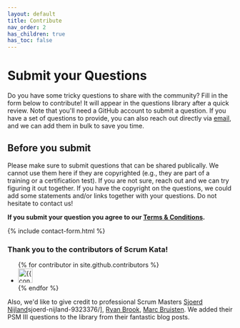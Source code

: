 ```yaml
---
layout: default
title: Contribute
nav_order: 2
has_children: true
has_toc: false
---
```


# Submit your Questions
Do you have some tricky questions to share with the community? Fill in the form below to contribute! It will appear in the questions library after a quick review. Note that you'll need a GitHub account to submit a question.
If you have a set of questions to provide, you can also reach out directly via [email](mailto:scrumkata@gmail.com), and we can add them in bulk to save you time.

## Before you submit
Please make sure to submit questions that can be shared publically. We cannot use them here if they are copyrighted (e.g., they are part of a training or a certification test). If you are not sure, reach out and we can try figuring it out together.
If you have the copyright on the questions, we could add some statements and/or links together with your questions. Do not hesitate to contact us!

**If you submit your question you agree to our [Terms & Conditions](/scrum-kata/terms_conditions/).**

{% include contact-form.html %}


### Thank you to the contributors of Scrum Kata!

<ul class="list-style-none">
{% for contributor in site.github.contributors %}
  <li class="d-inline-block mr-1">
     <a href="{{ contributor.html_url }}"><img src="{{ contributor.avatar_url }}" width="32" height="32" alt="{{ contributor.login }}"/></a>
  </li>
{% endfor %}
</ul>

Also, we'd like to give credit to professional Scrum Masters [Sjoerd Nijland](https://www.linkedin.com/in/)sjoerd-nijland-9323376/], [Ryan Brook](https://www.linkedin.com/in/ryan-brook-pst/), [Marc Bruisten](https://www.linkedin.com/in/marcup/). We added their PSM III questions to the library from their fantastic blog posts.